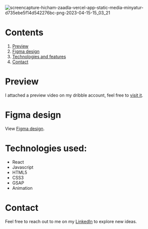 ![screencapture-hicham-zaadla-vercel-app-static-media-minyatur-d735ebe5f14d542276bc-png-2023-04-15-15_03_21](https://github.com/Hicham2012/Hicham-Zaadla/assets/99765449/59933399-1188-4c46-89fe-fbe918af11d1)
# Contents
1. [Preview](#preview)
2. [Figma design](#figma-design)
3. [Technologies and features](#technologies-and-features)
4. [Contact](#contact)

# Preview
I attached a preview video on my dribble account, feel free to [visit it](https://dribbble.com/shots/20889892-Personal-website?utm_source=Clipboard_Shot&utm_campaign=Hicham1_1&utm_content=Personal%20website&utm_medium=Social_Share&utm_source=Clipboard_Shot&utm_campaign=Hicham1_1&utm_content=Personal%20website&utm_medium=Social_Share).

# Figma design
View [Figma design](https://www.figma.com/file/cpD4TY339hlQ6ukyj6c2b6/Portfolio?type=design&node-id=0%3A1&mode=design&t=liQwiTNlbkylz5pe-1).

# Technologies used:
- React
- Javascript
- HTML5
- CSS3
- GSAP
- Animation

# Contact
Feel free to reach out to me on my [LinkedIn](https://www.linkedin.com/in/hicham-zaadla/) to explore new ideas.
